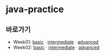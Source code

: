 # java-practice
## 바로가기
- Week01: [basic](./week01/basic) · [intermediate](./week01/intermediate) · [advanced](./week01/advanced)
- Week02: [basic](./week02/basic) · [intermediate](./week02/intermediate) · [advanced](./week02/advanced)

